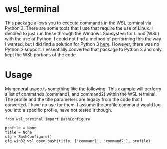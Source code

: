 # wsl_terminal
This package allows you to execute commands in the WSL terminal via Python 3. There are some tools that I use that require the use of Linux. I decided to just run these through the Windows Subsystem for Linux (WSL) with the use of Python. I could not find a method of performing this the way I wanted, but I did find a solution for Python 3 [here](https://github.com/skywind3000/terminal). However, there was no Python 3 support. I essentially converted that package to Python 3 and only kept the WSL portions of the code.

# Usage

My general usage is something like the following. This example will perform a list of commands (command1, and command2) within the WSL terminal. The profile and the title parameters are legacy from the code that I converted. I have no use for them. I assume the profile command would log you into a specific profile, have not tested it though.

```
from wsl_terminal import BashConfigure

profile = None
title = None
cfg = BashConfigure()
cfg.win32_wsl_open_bash(title, ['command1', 'command2'], profile)
```
